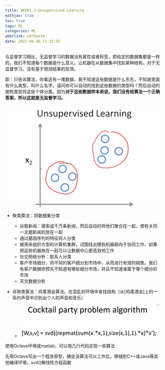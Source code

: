 ```yaml
---
title: WEEK1.3-Unsupervised Learning
mathjax: true
toc: true
tags: ML
categories: ML
abbrlink: e879ee16
date: 2021-04-28 11:32:55
---
```


与监督学习相比，无监督学习的数据没有属性或者标签，即给定的数据集都是一样的。我们不知道每个数据是什么意义。让机器在从数据集中找到某种结构，对于无监督学习，没有基于预测结果的反馈。

即：只告诉算法，你看这有一堆数据，我不知道这些数据是什么东东，不知道里面有什么类型，叫什么名字。请问你可以自动的找到这些数据的类型吗？然后自动的按照类型将这些个体分类。因为**对于这些数据样本来说，我们没有给算法一个正确答案，所以这就是无监督学习。**<!--more -->

![image-20210419110804386](WEEK1-Unsupervised-Learning/image-20210419110804386.png)

- 聚类算法：将数据集分类

  - 谷歌新闻：搜索成千万条新闻，然后自动的将他们聚合在一起，使有关同一主题新闻的放在一起
  - 通过基因序列的特征将人分类
  - 被用来组织大型的计算机集群，试图找出哪些机器趋向于协同工作，如果把这些机器放在一起可以让数据中心更高效地工作
  - 社交网络分析：联系人分类
  - 客户市场细分，将不同的客户细分到市场中，从而进行有效的销售。我们有客户数据但预先不知道有哪些细分市场，并且不知道谁属于哪个细分的市场
  - 天文数据分析

- 非聚类算法：鸡尾酒会算法。在混乱的环境中查找结构（从[鸡尾酒会]上的一系列声音中识别出个人的声音和音乐）

  - ![image-20210419113323165](WEEK1-Unsupervised-Learning/image-20210419113323165.png)

使用Octave环境或matlab，可以用几行代码实现一些算法

先用Octave写出一个程序原型，确定该算法可以工作后，移植到C++或Java等其他编译环境，svd()解线性方程函数